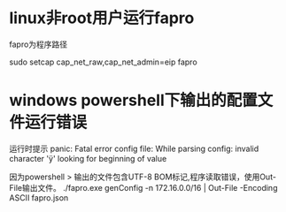 

# linux非root用户运行fapro
fapro为程序路径

sudo setcap cap_net_raw,cap_net_admin=eip fapro

# windows powershell下输出的配置文件运行错误
运行时提示
panic: Fatal error config file: While parsing config: invalid character 'ÿ' looking for beginning of value

因为powershell > 输出的文件包含UTF-8 BOM标记,程序读取错误，使用Out-File输出文件。
./fapro.exe genConfig -n 172.16.0.0/16 | Out-File -Encoding ASCII fapro.json
  
  
